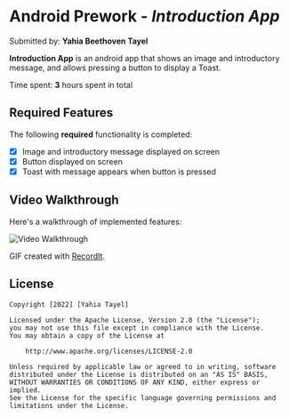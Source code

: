 # Android Prework - *Introduction App*

Submitted by: **Yahia Beethoven Tayel**

**Introduction App** is an android app that shows an image and introductory message, and allows pressing a button to display a Toast. 

Time spent: **3** hours spent in total

## Required Features

The following **required** functionality is completed:

* [x] Image and introductory message displayed on screen
* [x] Button displayed on screen
* [x] Toast with message appears when button is pressed 

## Video Walkthrough

Here's a walkthrough of implemented features:

<img src='http://g.recordit.co/VPYGjfJJnQ.gif' title='Video Walkthrough' width='' alt='Video Walkthrough' />

<!-- Replace this with whatever GIF tool you used! -->
GIF created with [RecordIt](https://recordit.co/).  
<!-- Other options include:
[Kap](https://getkap.co/) for macOS
[ScreenToGif](https://www.screentogif.com/) for Windows
[peek](https://github.com/phw/peek) for Linux. -->


## License

    Copyright [2022] [Yahia Tayel]

    Licensed under the Apache License, Version 2.0 (the "License");
    you may not use this file except in compliance with the License.
    You may obtain a copy of the License at

        http://www.apache.org/licenses/LICENSE-2.0

    Unless required by applicable law or agreed to in writing, software
    distributed under the License is distributed on an "AS IS" BASIS,
    WITHOUT WARRANTIES OR CONDITIONS OF ANY KIND, either express or implied.
    See the License for the specific language governing permissions and
    limitations under the License.
